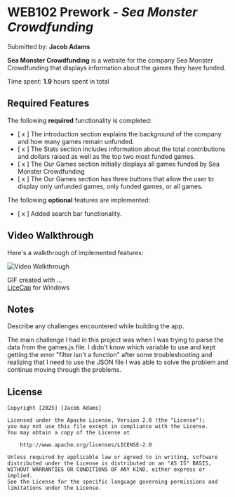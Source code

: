# WEB102 Prework - _Sea Monster Crowdfunding_

Submitted by: **Jacob Adams**

**Sea Monster Crowdfunding** is a website for the company Sea Monster Crowdfunding that displays information about the games they have funded.

Time spent: **1.9** hours spent in total

## Required Features

The following **required** functionality is completed:

- [ x ] The introduction section explains the background of the company and how many games remain unfunded.
- [ x ] The Stats section includes information about the total contributions and dollars raised as well as the top two most funded games.
- [ x ] The Our Games section initially displays all games funded by Sea Monster Crowdfunding
- [ x ] The Our Games section has three buttons that allow the user to display only unfunded games, only funded games, or all games.

The following **optional** features are implemented:

- [ x ] Added search bar functionality.

## Video Walkthrough

Here's a walkthrough of implemented features:

<img src='https://imgur.com/a/buVKCt4' title='Video Walkthrough' width='' alt='Video Walkthrough' />

<!-- Replace this with whatever GIF tool you used! -->

GIF created with ...  
[LiceCap](https://www.cockos.com/licecap/) for Windows

## Notes

Describe any challenges encountered while building the app.

The main challenge I had in this project was when I was trying to parse the data from the games.js file. I
didn't know which variable to use and kept getting the error "filter isn't a function" after some troubleshooting
and realizing that I need to use the JSON file I was able to solve the problem and continue moving through the problems.

## License

    Copyright [2025] [Jacob Adams]

    Licensed under the Apache License, Version 2.0 (the "License");
    you may not use this file except in compliance with the License.
    You may obtain a copy of the License at

        http://www.apache.org/licenses/LICENSE-2.0

    Unless required by applicable law or agreed to in writing, software
    distributed under the License is distributed on an "AS IS" BASIS,
    WITHOUT WARRANTIES OR CONDITIONS OF ANY KIND, either express or implied.
    See the License for the specific language governing permissions and
    limitations under the License.
